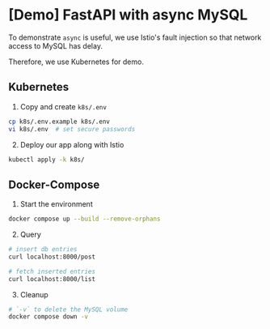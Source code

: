 # [Demo] FastAPI with async MySQL

To demonstrate `async` is useful, we use Istio's fault injection so that network access to MySQL has delay.

Therefore, we use Kubernetes for demo.

## Kubernetes

1. Copy and create `k8s/.env`
```sh
cp k8s/.env.example k8s/.env
vi k8s/.env  # set secure passwords
```

2. Deploy our app along with Istio
```sh
kubectl apply -k k8s/
```


## Docker-Compose

1. Start the environment
```sh
docker compose up --build --remove-orphans
```

2. Query
```sh
# insert db entries
curl localhost:8000/post

# fetch inserted entries
curl localhost:8000/list
```

3. Cleanup
```sh
# `-v` to delete the MySQL volume
docker compose down -v
```
